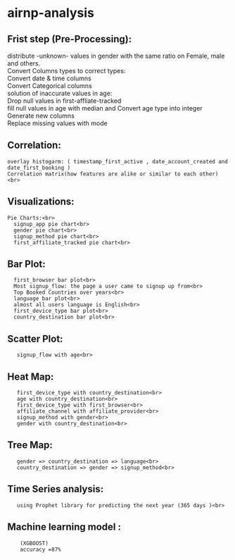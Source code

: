 # airnp-analysis
## Frist step (Pre-Processing):<br>
distribute -unknown- values in gender with the same ratio on Female, male and others.<br>
Convert Columns types to correct types:<br>
Convert date & time columns<br>
Convert Categorical columns<br>
solution of inaccurate values in age:<br>
      Drop null values in first-affliate-tracked<br>
      fill null values in age with median and Convert age type into integer<br>
Generate new columns<br>
Replace missing values with mode<br>
## Correlation:<br>
    overlay histogarm: ( timestamp_first_active , date_account_created and date_first_booking )
    Correlation matrix(how features are alike or similar to each other)  <br>
## Visualizations:<br>
    Pie Charts:<br>
      signup_app pie chart<br>
      gender pie chart<br>
      signup_method pie chart<br>
      first_affiliate_tracked pie chart<br>
## Bar Plot:<br>
      first_browser bar plot<br>
      Most signup_flow: the page a user came to signup up from<br>
      Top Booked Countries over years<br>
      language bar plot<br>
      almost all users language is English<br>
      first_device_type bar plot<br>
      country_destination bar plot<br>
## Scatter Plot:<br>
       signup_flow with age<br>
## Heat Map:<br>
       first_device_type with country_destination<br>
       age with country_destination<br>
       first_device_type with first_browser<br>
       affiliate_channel with affiliate_provider<br>
       signup_method with gender<br>
       gender with country_destination<br>
## Tree Map:<br>
       gender => country_destination => language<br>
       country_destination => gender => signup_method<br>
## Time Series analysis:<br>
       using Prophet library for predicting the next year (365 days )<br>
## Machine learning model :<br>
        (XGBOOST)
        accuracy =87% 


       
